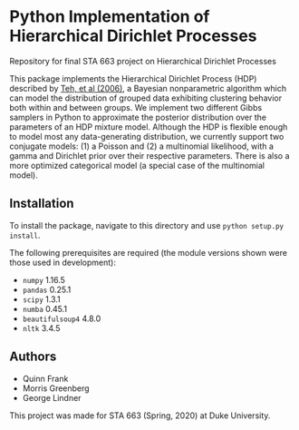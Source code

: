 # Python Implementation of Hierarchical Dirichlet Processes

Repository for final STA 663 project on Hierarchical Dirichlet Processes

This package implements the Hierarchical Dirichlet Process (HDP) described by [Teh, et al (2006)](https://sakai.duke.edu/access/content/group/c96b451b-2a44-447f-b8dc-956611b1acec/Final_Project_Papers/Hierarchical%20Dirichlet%20Processes.pdf), a Bayesian nonparametric algorithm which can model the distribution of grouped data exhibiting clustering behavior both within and between groups.  We implement two different Gibbs samplers in Python to approximate the posterior distribution over the parameters of an HDP mixture model.  Although the HDP is flexible enough to model most any data-generating distribution, we currently support two conjugate models: (1) a Poisson and (2) a multinomial likelihood, with a gamma and Dirichlet prior over their respective parameters.  There is also a more optimized categorical model (a special case of the multinomial model).


## Installation

To install the package, navigate to this directory and use `python setup.py install`.

The following prerequisites are required (the module versions shown were those used in development):
+ `numpy` 1.16.5
+ `pandas` 0.25.1
+ `scipy` 1.3.1
+ `numba` 0.45.1
+ `beautifulsoup4` 4.8.0
+ `nltk` 3.4.5

## Authors

+ Quinn Frank
+ Morris Greenberg
+ George Lindner

This project was made for STA 663 (Spring, 2020) at Duke University.


